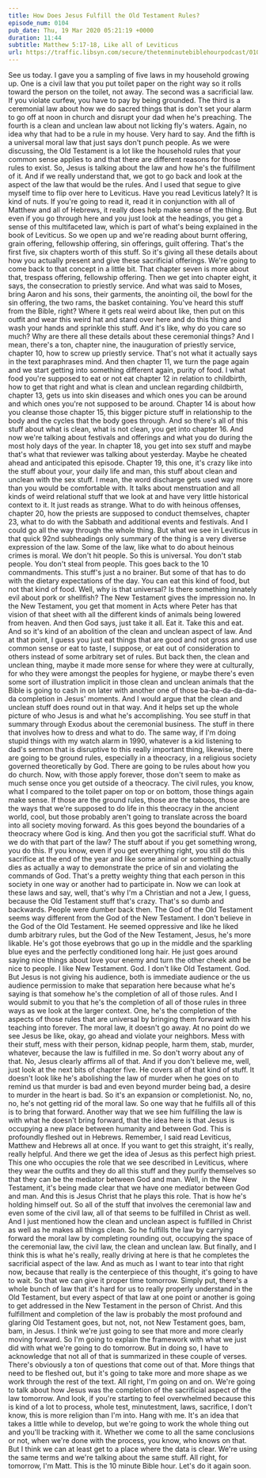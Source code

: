 ```yaml
---
title: How Does Jesus Fulfill the Old Testament Rules?
episode_num: 0104
pub_date: Thu, 19 Mar 2020 05:21:19 +0000
duration: 11:44
subtitle: Matthew 5:17-18, Like all of Leviticus
url: https://traffic.libsyn.com/secure/thetenminutebiblehourpodcast/0104_-_Final.mp3
---
```


 See us today. I gave you a sampling of five laws in my household growing up. One is a civil law that you put toilet paper on the right way so it rolls toward the person on the toilet, not away. The second was a sacrificial law. If you violate curfew, you have to pay by being grounded. The third is a ceremonial law about how we do sacred things that is don't set your alarm to go off at noon in church and disrupt your dad when he's preaching. The fourth is a clean and unclean law about not licking fly's waters. Again, no idea why that had to be a rule in my house. Very hard to say. And the fifth is a universal moral law that just says don't punch people. As we were discussing, the Old Testament is a lot like the household rules that your common sense applies to and that there are different reasons for those rules to exist. So, Jesus is talking about the law and how he's the fulfillment of it. And if we really understand that, we got to go back and look at the aspect of the law that would be the rules. And I used that segue to give myself time to flip over here to Leviticus. Have you read Leviticus lately? It is kind of nuts. If you're going to read it, read it in conjunction with all of Matthew and all of Hebrews, it really does help make sense of the thing. But even if you go through here and you just look at the headings, you get a sense of this multifaceted law, which is part of what's being explained in the book of Leviticus. So we open up and we're reading about burnt offering, grain offering, fellowship offering, sin offerings, guilt offering. That's the first five, six chapters worth of this stuff. So it's giving all these details about how you actually present and give these sacrificial offerings. We're going to come back to that concept in a little bit. That chapter seven is more about that, trespass offering, fellowship offering. Then we get into chapter eight, it says, the consecration to priestly service. And what was said to Moses, bring Aaron and his sons, their garments, the anointing oil, the bowl for the sin offering, the two rams, the basket containing. You've heard this stuff from the Bible, right? Where it gets real weird about like, then put on this outfit and wear this weird hat and stand over here and do this thing and wash your hands and sprinkle this stuff. And it's like, why do you care so much? Why are there all these details about these ceremonial things? And I mean, there's a ton, chapter nine, the inauguration of priestly service, chapter 10, how to screw up priestly service. That's not what it actually says in the text paraphrases mind. And then chapter 11, we turn the page again and we start getting into something different again, purity of food. I what food you're supposed to eat or not eat chapter 12 in relation to childbirth, how to get that right and what is clean and unclean regarding childbirth, chapter 13, gets us into skin diseases and which ones you can be around and which ones you're not supposed to be around. Chapter 14 is about how you cleanse those chapter 15, this bigger picture stuff in relationship to the body and the cycles that the body goes through. And so there's all of this stuff about what is clean, what is not clean, you get into chapter 16. And now we're talking about festivals and offerings and what you do during the most holy days of the year. In chapter 18, you get into sex stuff and maybe that's what that reviewer was talking about yesterday. Maybe he cheated ahead and anticipated this episode. Chapter 19, this one, it's crazy like into the stuff about your, your daily life and man, this stuff about clean and unclean with the sex stuff. I mean, the word discharge gets used way more than you would be comfortable with. It talks about menstruation and all kinds of weird relational stuff that we look at and have very little historical context to it. It just reads as strange. What to do with heinous offenses, chapter 20, how the priests are supposed to conduct themselves, chapter 23, what to do with the Sabbath and additional events and festivals. And I could go all the way through the whole thing. But what we see in Leviticus in that quick 92nd subheadings only summary of the thing is a very diverse expression of the law. Some of the law, like what to do about heinous crimes is moral. We don't hit people. So this is universal. You don't stab people. You don't steal from people. This goes back to the 10 commandments. This stuff's just a no brainer. But some of that has to do with the dietary expectations of the day. You can eat this kind of food, but not that kind of food. Well, why is that universal? Is there something innately evil about pork or shellfish? The New Testament gives the impression no. In the New Testament, you get that moment in Acts where Peter has that vision of that sheet with all the different kinds of animals being lowered from heaven. And then God says, just take it all. Eat it. Take this and eat. And so it's kind of an abolition of the clean and unclean aspect of law. And at that point, I guess you just eat things that are good and not gross and use common sense or eat to taste, I suppose, or eat out of consideration to others instead of some arbitrary set of rules. But back then, the clean and unclean thing, maybe it made more sense for where they were at culturally, for who they were amongst the peoples for hygiene, or maybe there's even some sort of illustration implicit in those clean and unclean animals that the Bible is going to cash in on later with another one of those ba-ba-da-da-da-da completion in Jesus' moments. And I would argue that the clean and unclean stuff does round out in that way. And it helps set up the whole picture of who Jesus is and what he's accomplishing. You see stuff in that summary through Exodus about the ceremonial business. The stuff in there that involves how to dress and what to do. The same way, if I'm doing stupid things with my watch alarm in 1990, whatever is a kid listening to dad's sermon that is disruptive to this really important thing, likewise, there are going to be ground rules, especially in a theocracy, in a religious society governed theoretically by God. There are going to be rules about how you do church. Now, with those apply forever, those don't seem to make as much sense once you get outside of a theocracy. The civil rules, you know, what I compared to the toilet paper on top or on bottom, those things again make sense. If those are the ground rules, those are the taboos, those are the ways that we're supposed to do life in this theocracy in the ancient world, cool, but those probably aren't going to translate across the board into all society moving forward. As this goes beyond the boundaries of a theocracy where God is king. And then you got the sacrificial stuff. What do we do with that part of the law? The stuff about if you get something wrong, you do this. If you know, even if you get everything right, you still do this sacrifice at the end of the year and like some animal or something actually dies as actually a way to demonstrate the price of sin and violating the commands of God. That's a pretty weighty thing that each person in this society in one way or another had to participate in. Now we can look at these laws and say, well, that's why I'm a Christian and not a Jew, I guess, because the Old Testament stuff that's crazy. That's so dumb and backwards. People were dumber back then. The God of the Old Testament seems way different from the God of the New Testament. I don't believe in the God of the Old Testament. He seemed oppressive and like he liked dumb arbitrary rules, but the God of the New Testament, Jesus, he's more likable. He's got those eyebrows that go up in the middle and the sparkling blue eyes and the perfectly conditioned long hair. He just goes around saying nice things about love your enemy and turn the other cheek and be nice to people. I like New Testament. God. I don't like Old Testament. God. But Jesus is not giving his audience, both is immediate audience or the us audience permission to make that separation here because what he's saying is that somehow he's the completion of all of those rules. And I would submit to you that he's the completion of all of those rules in three ways as we look at the larger context. One, he's the completion of the aspects of those rules that are universal by bringing them forward with his teaching into forever. The moral law, it doesn't go away. At no point do we see Jesus be like, okay, go ahead and violate your neighbors. Mess with their stuff, mess with their person, kidnap people, harm them, stab, murder, whatever, because the law is fulfilled in me. So don't worry about any of that. No, Jesus clearly affirms all of that. And if you don't believe me, well, just look at the next bits of chapter five. He covers all of that kind of stuff. It doesn't look like he's abolishing the law of murder when he goes on to remind us that murder is bad and even beyond murder being bad, a desire to murder in the heart is bad. So it's an expansion or completionist. No, no, no, he's not getting rid of the moral law. So one way that he fulfills all of this is to bring that forward. Another way that we see him fulfilling the law is with what he doesn't bring forward, that the idea here is that Jesus is occupying a new place between humanity and between God. This is profoundly fleshed out in Hebrews. Remember, I said read Leviticus, Matthew and Hebrews all at once. If you want to get this straight, it's really, really helpful. And there we get the idea of Jesus as this perfect high priest. This one who occupies the role that we see described in Leviticus, where they wear the outfits and they do all this stuff and they purify themselves so that they can be the mediator between God and man. Well, in the New Testament, it's being made clear that we have one mediator between God and man. And this is Jesus Christ that he plays this role. That is how he's holding himself out. So all of the stuff that involves the ceremonial law and even some of the civil law, all of that seems to be fulfilled in Christ as well. And I just mentioned how the clean and unclean aspect is fulfilled in Christ as well as he makes all things clean. So he fulfills the law by carrying forward the moral law by completing rounding out, occupying the space of the ceremonial law, the civil law, the clean and unclean law. But finally, and I think this is what he's really, really driving at here is that he completes the sacrificial aspect of the law. And as much as I want to tear into that right now, because that really is the centerpiece of this thought, it's going to have to wait. So that we can give it proper time tomorrow. Simply put, there's a whole bunch of law that it's hard for us to really properly understand in the Old Testament, but every aspect of that law at one point or another is going to get addressed in the New Testament in the person of Christ. And this fulfillment and completion of the law is probably the most profound and glaring Old Testament goes, but not, not, not New Testament goes, bam, bam, in Jesus. I think we're just going to see that more and more clearly moving forward. So I'm going to explain the framework with what we just did with what we're going to do tomorrow. But in doing so, I have to acknowledge that not all of that is summarized in these couple of verses. There's obviously a ton of questions that come out of that. More things that need to be fleshed out, but it's going to take more and more shape as we work through the rest of the text. All right, I'm going on and on. We're going to talk about how Jesus was the completion of the sacrificial aspect of the law tomorrow. And look, if you're starting to feel overwhelmed because this is kind of a lot to process, whole test, minutestment, laws, sacrifice, I don't know, this is more religion than I'm into. Hang with me. It's an idea that takes a little while to develop, but we're going to work the whole thing out and you'll be tracking with it. Whether we come to all the same conclusions or not, when we're done with the process, you know, who knows on that. But I think we can at least get to a place where the data is clear. We're using the same terms and we're talking about the same stuff. All right, for tomorrow, I'm Matt. This is the 10 minute Bible hour. Let's do it again soon.
